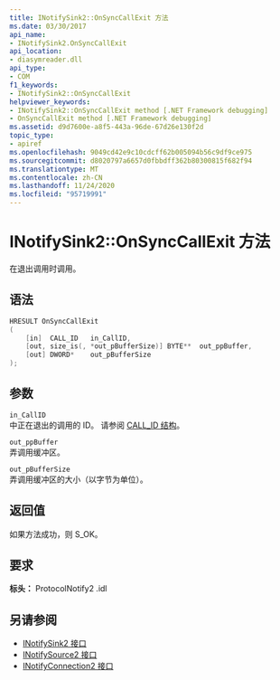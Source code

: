 ```yaml
---
title: INotifySink2::OnSyncCallExit 方法
ms.date: 03/30/2017
api_name:
- INotifySink2.OnSyncCallExit
api_location:
- diasymreader.dll
api_type:
- COM
f1_keywords:
- INotifySink2::OnSyncCallExit
helpviewer_keywords:
- INotifySink2::OnSyncCallExit method [.NET Framework debugging]
- OnSyncCallExit method [.NET Framework debugging]
ms.assetid: d9d7600e-a8f5-443a-96de-67d26e130f2d
topic_type:
- apiref
ms.openlocfilehash: 9049cd42e9c10cdcff62b005094b56c9df9ce975
ms.sourcegitcommit: d8020797a6657d0fbbdff362b80300815f682f94
ms.translationtype: MT
ms.contentlocale: zh-CN
ms.lasthandoff: 11/24/2020
ms.locfileid: "95719991"
---
```

# <a name="inotifysink2onsynccallexit-method"></a>INotifySink2::OnSyncCallExit 方法

在退出调用时调用。  
  
## <a name="syntax"></a>语法  
  
```cpp  
HRESULT OnSyncCallExit  
(  
    [in]  CALL_ID   in_CallID,  
    [out, size_is(, *out_pBufferSize)] BYTE**  out_ppBuffer,  
    [out] DWORD*    out_pBufferSize  
);  
```  
  
## <a name="parameters"></a>参数  

 `in_CallID`  
 中正在退出的调用的 ID。 请参阅 [CALL_ID 结构](call-id-structure.md)。  
  
 `out_ppBuffer`  
 弄调用缓冲区。  
  
 `out_pBufferSize`  
 弄调用缓冲区的大小（以字节为单位）。  
  
## <a name="return-value"></a>返回值  

 如果方法成功，则 S_OK。  
  
## <a name="requirements"></a>要求  

 **标头：** ProtocolNotify2 .idl  
  
## <a name="see-also"></a>另请参阅

- [INotifySink2 接口](inotifysink2-interface.md)
- [INotifySource2 接口](inotifysource2-interface.md)
- [INotifyConnection2 接口](inotifyconnection2-interface.md)
